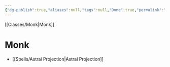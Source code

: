 ```yaml
---
{"dg-publish":true,"aliases":null,"tags":null,"Done":true,"permalink":"/classes/spelllists/monk-spelllist/","dgHomeLink":false,"dgPassFrontmatter":true}
---
```


[[Classes/Monk|Monk]]
# Monk
- [[Spells/Astral Projection|Astral Projection]]
